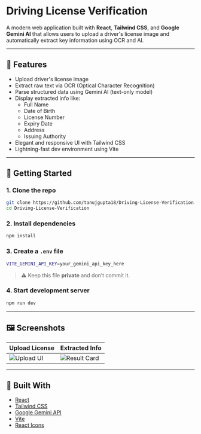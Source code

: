 # Driving License Verification

A modern web application built with **React**, **Tailwind CSS**, and **Google Gemini AI** that allows users to upload a driver's license image and automatically extract key information using OCR and AI.

---

## 🚀 Features

- Upload driver's license image
- Extract raw text via OCR (Optical Character Recognition)
- Parse structured data using Gemini AI (text-only model)
- Display extracted info like:
  - Full Name
  - Date of Birth
  - License Number
  - Expiry Date
  - Address
  - Issuing Authority
- Elegant and responsive UI with Tailwind CSS
- Lightning-fast dev environment using Vite

---

## 🔧 Getting Started

### 1. Clone the repo

```bash
git clone https://github.com/tanujgupta18/Driving-License-Verification.git
cd Driving-License-Verification
```

### 2. Install dependencies

```bash
npm install
```

### 3. Create a `.env` file

```bash
VITE_GEMINI_API_KEY=your_gemini_api_key_here
```

> ⚠️ Keep this file **private** and don’t commit it.

### 4. Start development server

```bash
npm run dev
```

---

## 🖼️ Screenshots

| Upload License                       | Extracted Info                         |
| ------------------------------------ | -------------------------------------- |
| ![Upload UI](screenshots/upload.png) | ![Result Card](screenshots/result.png) |

---

## 🧪 Built With

- [React](https://reactjs.org/)
- [Tailwind CSS](https://tailwindcss.com/)
- [Google Gemini API](https://ai.google.dev/)
- [Vite](https://vitejs.dev/)
- [React Icons](https://react-icons.github.io/react-icons/)
